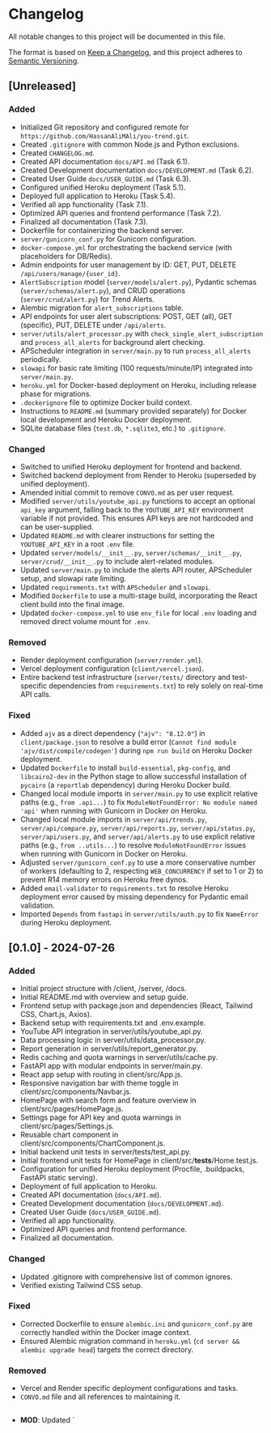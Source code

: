# Changelog

All notable changes to this project will be documented in this file.

The format is based on [Keep a Changelog](https://keepachangelog.com/en/1.0.0/),
and this project adheres to [Semantic Versioning](https://semver.org/spec/v2.0.0.html).

## [Unreleased]

### Added
- Initialized Git repository and configured remote for `https://github.com/HassanAliMAli/you-trend.git`.
- Created `.gitignore` with common Node.js and Python exclusions.
- Created `CHANGELOG.md`.
- Created API documentation `docs/API.md` (Task 6.1).
- Created Development documentation `docs/DEVELOPMENT.md` (Task 6.2).
- Created User Guide `docs/USER_GUIDE.md` (Task 6.3).
- Configured unified Heroku deployment (Task 5.1).
- Deployed full application to Heroku (Task 5.4).
- Verified all app functionality (Task 7.1).
- Optimized API queries and frontend performance (Task 7.2).
- Finalized all documentation (Task 7.3).
- Dockerfile for containerizing the backend server.
- `server/gunicorn_conf.py` for Gunicorn configuration.
- `docker-compose.yml` for orchestrating the backend service (with placeholders for DB/Redis).
- Admin endpoints for user management by ID: GET, PUT, DELETE `/api/users/manage/{user_id}`.
- `AlertSubscription` model (`server/models/alert.py`), Pydantic schemas (`server/schemas/alert.py`), and CRUD operations (`server/crud/alert.py`) for Trend Alerts.
- Alembic migration for `alert_subscriptions` table.
- API endpoints for user alert subscriptions: POST, GET (all), GET (specific), PUT, DELETE under `/api/alerts`.
- `server/utils/alert_processor.py` with `check_single_alert_subscription` and `process_all_alerts` for background alert checking.
- APScheduler integration in `server/main.py` to run `process_all_alerts` periodically.
- `slowapi` for basic rate limiting (100 requests/minute/IP) integrated into `server/main.py`.
- `heroku.yml` for Docker-based deployment on Heroku, including release phase for migrations.
- `.dockerignore` file to optimize Docker build context.
- Instructions to `README.md` (summary provided separately) for Docker local development and Heroku Docker deployment.
- SQLite database files (`test.db`, `*.sqlite3`, etc.) to `.gitignore`.

### Changed
- Switched to unified Heroku deployment for frontend and backend.
- Switched backend deployment from Render to Heroku (superseded by unified deployment).
- Amended initial commit to remove `CONVO.md` as per user request.
- Modified `server/utils/youtube_api.py` functions to accept an optional `api_key` argument, falling back to the `YOUTUBE_API_KEY` environment variable if not provided. This ensures API keys are not hardcoded and can be user-supplied.
- Updated `README.md` with clearer instructions for setting the `YOUTUBE_API_KEY` in a root `.env` file.
- Updated `server/models/__init__.py`, `server/schemas/__init__.py`, `server/crud/__init__.py` to include alert-related modules.
- Updated `server/main.py` to include the alerts API router, APScheduler setup, and slowapi rate limiting.
- Updated `requirements.txt` with `APScheduler` and `slowapi`.
- Modified `Dockerfile` to use a multi-stage build, incorporating the React client build into the final image.
- Updated `docker-compose.yml` to use `env_file` for local `.env` loading and removed direct volume mount for `.env`.

### Removed
- Render deployment configuration (`server/render.yml`).
- Vercel deployment configuration (`client/vercel.json`).
- Entire backend test infrastructure (`server/tests/` directory and test-specific dependencies from `requirements.txt`) to rely solely on real-time API calls.

### Fixed
- Added `ajv` as a direct dependency (`"ajv": "8.12.0"`) in `client/package.json` to resolve a build error (`Cannot find module 'ajv/dist/compile/codegen'`) during `npm run build` on Heroku Docker deployment.
- Updated `Dockerfile` to install `build-essential`, `pkg-config`, and `libcairo2-dev` in the Python stage to allow successful installation of `pycairo` (a `reportlab` dependency) during Heroku Docker build.
- Changed local module imports in `server/main.py` to use explicit relative paths (e.g., `from .api...`) to fix `ModuleNotFoundError: No module named 'api'` when running with Gunicorn in Docker on Heroku.
- Changed local module imports in `server/api/trends.py`, `server/api/compare.py`, `server/api/reports.py`, `server/api/status.py`, `server/api/users.py`, and `server/api/alerts.py` to use explicit relative paths (e.g., `from ..utils...`) to resolve `ModuleNotFoundError` issues when running with Gunicorn in Docker on Heroku.
- Adjusted `server/gunicorn_conf.py` to use a more conservative number of workers (defaulting to 2, respecting `WEB_CONCURRENCY` if set to 1 or 2) to prevent R14 memory errors on Heroku free dynos.
- Added `email-validator` to `requirements.txt` to resolve Heroku deployment error caused by missing dependency for Pydantic email validation.
- Imported `Depends` from `fastapi` in `server/utils/auth.py` to fix `NameError` during Heroku deployment.

## [0.1.0] - 2024-07-26
### Added
- Initial project structure with /client, /server, /docs.
- Initial README.md with overview and setup guide.
- Frontend setup with package.json and dependencies (React, Tailwind CSS, Chart.js, Axios).
- Backend setup with requirements.txt and .env.example.
- YouTube API integration in server/utils/youtube_api.py.
- Data processing logic in server/utils/data_processor.py.
- Report generation in server/utils/report_generator.py.
- Redis caching and quota warnings in server/utils/cache.py.
- FastAPI app with modular endpoints in server/main.py.
- React app setup with routing in client/src/App.js.
- Responsive navigation bar with theme toggle in client/src/components/Navbar.js.
- HomePage with search form and feature overview in client/src/pages/HomePage.js.
- Settings page for API key and quota warnings in client/src/pages/Settings.js.
- Reusable chart component in client/src/components/ChartComponent.js.
- Initial backend unit tests in server/tests/test_api.py.
- Initial frontend unit tests for HomePage in client/src/__tests__/Home.test.js.
- Configuration for unified Heroku deployment (Procfile, .buildpacks, FastAPI static serving).
- Deployment of full application to Heroku.
- Created API documentation (`docs/API.md`).
- Created Development documentation (`docs/DEVELOPMENT.md`).
- Created User Guide (`docs/USER_GUIDE.md`).
- Verified all app functionality.
- Optimized API queries and frontend performance.
- Finalized all documentation.

### Changed
- Updated .gitignore with comprehensive list of common ignores.
- Verified existing Tailwind CSS setup.

### Fixed
- Corrected Dockerfile to ensure `alembic.ini` and `gunicorn_conf.py` are correctly handled within the Docker image context.
- Ensured Alembic migration command in `heroku.yml` (`cd server && alembic upgrade head`) targets the correct directory.

### Removed
- Vercel and Render specific deployment configurations and tasks.
- `CONVO.md` file and all references to maintaining it.

## <Date>

- **MOD**: Updated `